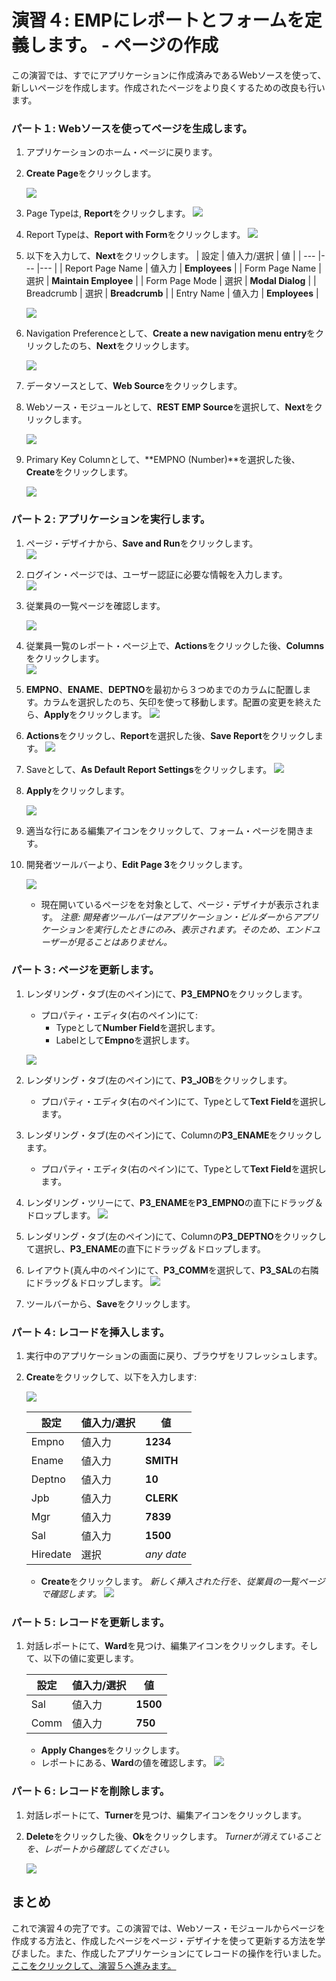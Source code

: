 # 演習４: EMPにレポートとフォームを定義します。 - ページの作成
この演習では、すでにアプリケーションに作成済みであるWebソースを使って、新しいページを作成します。作成されたページをより良くするための改良も行います。
### **パート１**: Webソースを使ってページを生成します。

1. アプリケーションのホーム・ページに戻ります。
2. **Create Page**をクリックします。

    ![](images/4/select-create-page.png)

3. Page Typeは, **Report**をクリックします。 
    ![](images/4/click-report.png)
4. Report Typeは、**Report with Form**をクリックします。
    ![](images/4/click-report-with-form.png)
5. 以下を入力して、**Next**をクリックします。
    | 設定 | 値入力/選択 | 値 |
    | --- |--- |--- |
    | Report Page Name | 値入力 | **Employees** |
    | Form Page Name | 選択 | **Maintain Employee** |
    | Form Page Mode | 選択 | **Modal Dialog** |
    | Breadcrumb | 選択 | **Breadcrumb** |
    | Entry Name | 値入力 | **Employees** |

    ![](images/4/page-attributes.png)

6. Navigation Preferenceとして、**Create a new navigation menu entry**をクリックしたのち、**Next**をクリックします。

    ![](images/4/select-navigation-entries.png)
7. データソースとして、**Web Source**をクリックします。
8. Webソース・モジュールとして、**REST EMP Source**を選択して、**Next**をクリックします。

    ![](images/4/select-sources.png)
9. Primary Key Columnとして、**EMPNO (Number)**を選択した後、**Create**をクリックします。 

    ![](images/4/primary-key-column.png)

### **パート２**: アプリケーションを実行します。

1. ページ・デザイナから、**Save and Run**をクリックします。  
    ![](images/4/save-and-run-app.png)

2. ログイン・ページでは、ユーザー認証に必要な情報を入力します。  
    ![](images/4/enter-credentials.png)

3. 従業員の一覧ページを確認します。

    ![](images/4/review-employees.png)

4. 従業員一覧のレポート・ページ上で、**Actions**をクリックした後、**Columns**をクリックします。  
    ![](images/4/click-action-column.png)
5. **EMPNO**、**ENAME**、**DEPTNO**を最初から３つめまでのカラムに配置します。カラムを選択したのち、矢印を使って移動します。配置の変更を終えたら、**Apply**をクリックします。
    ![](images/4/apply-changes.png)

6. **Actions**をクリックし、**Report**を選択した後、**Save Report**をクリックします。 
    ![](images/4/save-report.png)

7. Saveとして、**As Default Report Settings**をクリックします。
    ![](images/4/as-default-report-settings.png)
8. **Apply**をクリックします。

    ![](images/4/click-apply.png)
9. 適当な行にある編集アイコンをクリックして、フォーム・ページを開きます。
11. 開発者ツールバーより、**Edit Page 3**をクリックします。 
    
    ![](images/4/click-edit-page-three.png) 
    - 現在開いているページをを対象として、ページ・デザイナが表示されます。 
    *注意: 開発者ツールバーはアプリケーション・ビルダーからアプリケーションを実行したときにのみ、表示されます。そのため、エンドユーザーが見ることはありません。*

### **パート３**: ページを更新します。

1. レンダリング・タブ(左のペイン)にて、**P3_EMPNO**をクリックします。
    - プロパティ・エディタ(右のペイン)にて:
        - Typeとして**Number Field**を選択します。
        - Labelとして**Empno**を選択します。

    ![](images/4/update-the-page.png)
2. レンダリング・タブ(左のペイン)にて、**P3_JOB**をクリックします。
    - プロパティ・エディタ(右のペイン)にて、Typeとして**Text Field**を選択します。
3. レンダリング・タブ(左のペイン)にて、Columnの**P3_ENAME**をクリックします。
    - プロパティ・エディタ(右のペイン)にて、Typeとして**Text Field**を選択します。
4. レンダリング・ツリーにて、**P3_ENAME**を**P3_EMPNO**の直下にドラッグ＆ドロップします。
    ![](images/4/drag-column.png)
5. レンダリング・タブ(左のペイン)にて、Columnの**P3_DEPTNO**をクリックして選択し、**P3_ENAME**の直下にドラッグ＆ドロップします。
6. レイアウト(真ん中のペイン)にて、**P3_COMM**を選択して、**P3_SAL**の右隣にドラッグ＆ドロップします。
    ![](images/4/save-the-updates.png)
7. ツールバーから、**Save**をクリックします。

### **パート４**: レコードを挿入します。

1. 実行中のアプリケーションの画面に戻り、ブラウザをリフレッシュします。
2. **Create**をクリックして、以下を入力します:

    ![](images/4/click-create-on-runtime.png)

    | 設定 | 値入力/選択 | 値 |
    | --- | --- | --- |
    | Empno | 値入力 | **1234** |
    | Ename | 値入力 | **SMITH** |
    | Deptno | 値入力 | **10** |
    | Jpb | 値入力 | **CLERK** |
    | Mgr | 値入力 | **7839** |
    | Sal | 値入力 | **1500** |
    | Hiredate | 選択 | *any date* |
  
    - **Create**をクリックします。
    *新しく挿入された行を、従業員の一覧ページで確認します。*
    ![](images/4/enter-values.png)

### **パート５**: レコードを更新します。

1. 対話レポートにて、**Ward**を見つけ、編集アイコンをクリックします。そして、以下の値に変更します。

    | 設定 | 値入力/選択 | 値 |
    | --- | --- | --- |
    | Sal | 値入力 | **1500** |
    | Comm | 値入力 | **750** |

    - **Apply Changes**をクリックします。
    - レポートにある、**Ward**の値を確認します。
    ![](images/4/update-a-record.png)

### **パート６**: レコードを削除します。

1. 対話レポートにて、**Turner**を見つけ、編集アイコンをクリックします。
2. **Delete**をクリックした後、**Ok**をクリックします。
    *Turnerが消えていることを、レポートから確認してください。*

    ![](images/4/delete-a-record.png)

## まとめ

これで演習４の完了です。この演習では、Webソース・モジュールからページを作成する方法と、作成したページをページ・デザイナを使って更新する方法を学びました。また、作成したアプリケーションにてレコードの操作を行いました。[ここをクリックして、演習５へ進みます。](5-using-the-rest-service-on-dept-defining-list-of-values.md)